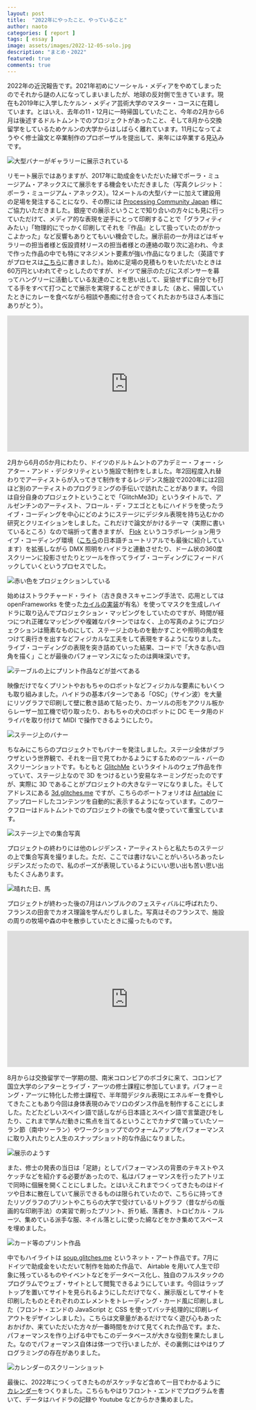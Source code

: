 ```yaml
---
layout: post
title:  "2022年にやったこと、やっていること"
author: naoto
categories: [ report ]
tags: [ essay ]
image: assets/images/2022-12-05-solo.jpg
description: "まとめ・2022"
featured: true
comments: true
---
```


2022年の近況報告です。2021年初めにソーシャル・メディアをやめてしまったのでそれから謎の人になってしまいましたが、地球の反対側で生きています。現在も2019年に入学したケルン・メディア芸術大学のマスター・コースに在籍しています。とはいえ、去年の11・12月に一時帰国していたこと、今年の2月から6月は後述するドルトムントでのプロジェクトがあったこと、そして8月から交換留学をしているためケルンの大学からはしばらく離れています。11月になってようやく修士論文と卒業制作のプロポーザルを提出して、来年には卒業する見込みです。

![大型バナーがギャラリーに展示されている](https://cdn.glitch.global/83766138-efc6-4942-8eea-f5b8575f35e3/banner003.jpg?v=1644949590501)

リモート展示ではありますが、2017年に助成金をいただいた縁でポーラ・ミュージアム・アネックスにて展示をする機会をいただきました（写真クレジット：ポーラ・ミュージアム・アネックス）。12メートルの大型バナーに加えて建設用の足場を発注することになり、その際には [Processing Community Japan](https://processing.jp/) 様にご協力いただきました。銀座での展示ということで知り合いの方々にも見に行っていただけて、メディア的な表現を逆手にとって印刷することで「グラフィティみたい」「物理的にでっかく印刷してそれを『作品』として扱っていたのがかっこよかった」など反響もありとてもいい機会でした。展示前の一か月ほどはギャラリーの担当者様と仮設資材リースの担当者様との連絡の取り次に追われ、今まで作った作品の中でも特にマネジメント要素が強い作品になりました（英語ですがプロセスは[こちら](https://naotohieda.glitch.me/)に書きました）。始めに足場の見積もりをいただいたときは60万円といわれてぞっとしたのですが、ドイツで展示のたびにスポンサーを募ってハングリーに活動している友達のことを思い出して、妥協せずに自分でも打てる手をすべて打つことで展示を実現することができました（あと、帰国していたときにカレーを食べながら相談や愚痴に付き合ってくれたおかちほさん本当にありがとう）。

<div class="youtube-container">
<iframe class="youtube-video" width="560" height="315" src="https://www.youtube.com/embed/EYkHq8Mps3U" frameborder="0" allow="accelerometer; autoplay; encrypted-media; gyroscope; picture-in-picture" allowfullscreen></iframe>
</div>

2月から6月の5か月にわたり、ドイツのドルトムントのアカデミー・フォー・シアター・アンド・デジタリティという施設で制作をしました。年2回程度入れ替わりでアーティストらが入ってきて制作をするレジデンス施設で2020年には2回ほど別のアーティストのプログラミングの手伝いで訪れたことがあります。今回は自分自身のプロジェクトということで「GlitchMe3D」というタイトルで、アルゼンチンのアーティスト、フロール・デ・フエゴとともにハイドラを使ったライブ・コーディングを中心にどのようにステージにデジタル表現を持ち込むかの研究とクリエイションをしました。これだけで論文がかけるテーマ（実際に書いているところ）なので端折って書きますが、 [Flok](https://flok.clic.cf/) というコラボレーション用ライブ・コーディング環境（[こちら](https://www.youtube.com/watch?v=J0Y_PwW_uI0)の日本語チュートリアルでも最後に紹介しています）を拡張しながら DMX 照明をハイドラと連動させたり、ドーム状の360度スクリーンに投影させたりとツールを作ってライブ・コーディングにフィードバックしていくというプロセスでした。

![赤い色をプロジェクションしている](https://cdn.glitch.global/cada0ae2-f902-428d-81e3-6a68f5e589e5/openlab.png?v=1667690004142)

始めはストラクチャード・ライト（古き良きスキャニング手法で、応用としては openFrameworks を使った[カイルの実装](https://github.com/YCAMInterlab/ProCamToolkit)が有名）を使ってマスクを生成しハイドラに取り込んでプロジェクション・マッピングをしていたのですが、時間が経つにつれ正確なマッピングや複雑なパターンではなく、上の写真のようにプロジェクションは簡素なものにして、ステージ上のものを動かすことや照明の角度をつけて奥行きを出すなどフィジカルな工夫をして表現をするようになりました。ライブ・コーディングの表現を突き詰めていった結果、コードで「大きな赤い四角を描く」ことが最後のパフォーマンスになったのは興味深いです。

![テーブルの上にプリント作品などが並べてある](https://cdn.glitch.global/cada0ae2-f902-428d-81e3-6a68f5e589e5/scikitchen.jpg?v=1667690001577)

映像だけでなくプリントやおもちゃのロボットなどフィジカルな要素にもいくつも取り組みました。ハイドラの基本パターンである「OSC」（サイン波）を大量にリソグラフで印刷して壁に敷き詰めて貼ったり、カーソルの形をアクリル板からレーザー加工機で切り取ったり、おもちゃの犬のロボットに DC モータ用のドライバを取り付けて MIDI で操作できるようにしたり。

![ステージ上のバナー](https://bild.glitches.me/images/2022/12/06/HdRPSMCEHLlOBGBUMIc3HZtO_TeslngYng9pqcMUeBo.jpg)

ちなみにこちらのプロジェクトでもバナーを発注しました。ステージ全体がブラウザという世界観で、それを一目で見てわかるようにするためのツール・バーのスクリーンショットです。もともと [GlitchMe](https://glitch-me-on.glitch.me/) というタイトルのウェブ作品を作っていて、ステージ上なので 3D をつけるという安易なネーミングだったのですが、実際に 3D であることがプロジェクトの大きなテーマになりました。そしてアドレスにある [3d.glitches.me](https://3d.glitches.me/) ですが、こちらのポートフォリオは [Airtable](https://airtable.com/) にアップロードしたコンテンツを自動的に表示するようになっています。このワークフローはドルトムントでのプロジェクトの後でも度々使っていて重宝しています。

![ステージ上での集合写真](https://bild.glitches.me/images/2022/12/06/2022-06-24-IMG_1478.jpg)

プロジェクトの終わりには他のレジデンス・アーティストらと私たちのステージの上で集合写真を撮りました。ただ、ここでは書けないことがいろいろあったレジデンスだったので、私のポーズが表現しているようにいい思い出も苦い思い出もたくさんあります。

![晴れた日、馬](https://bild.glitches.me/images/2022/12/06/2022-07-11-IMG_1701.jpg)

プロジェクトが終わった後の7月はハンブルクのフェスティバルに呼ばれたり、フランスの田舎でカオス理論を学んだりしました。写真はそのフランスで、施設の周りの牧場や森の中を散歩していたときに撮ったものです。

<!-- ![スタジオで転がっている](https://cdn.glitch.global/cada0ae2-f902-428d-81e3-6a68f5e589e5/solo.jpg?v=1667690772642) -->

<div class="youtube-container">
<iframe class="youtube-video" width="560" height="315" src="https://www.youtube.com/embed/Ydw1JDtSvZE" frameborder="0" allow="accelerometer; autoplay; encrypted-media; gyroscope; picture-in-picture" allowfullscreen></iframe>
</div>

8月からは交換留学で一学期の間、南米コロンビアのボゴタに来て、コロンビア国立大学のシアターとライブ・アーツの修士課程に参加しています。パフォーミング・アーツに特化した修士課程で、半年間デジタル表現にエネルギーを費やしてきたこともあり今回は身体表現のみでソロのダンス作品を制作することにしました。たどたどしいスペイン語で話しながら日本語とスペイン語で言葉遊びをしたり、これまで学んだ動きに焦点を当てるということでカナダで踊っていたソーラン節（南中ソーラン）やワークショップでのウォームアップをパフォーマンスに取り入れたりと人生のスナップショット的な作品になりました。

![展示のようす](https://bild.glitches.me/images/2022/12/03/vlcsnap-2022-12-02-21h31m59s042.png)

また、修士の発表の当日は「足跡」としてパフォーマンスの背景のテキストやスケッチなどを紹介する必要があったので、私はパフォーマンスを行ったアトリエで同時に個展を開くことにしました。とはいえこれまでつくってきたものはドイツや日本に散在していて展示できるものは限られていたので、こちらに持ってきたリソグラフのプリントやこちらの大学で受けているリトグラフ（昔ながらの版画的な印刷手法）の実習で刷ったプリント、折り紙、落書き、トロピカル・フルーツ、集めている派手な服、ネイル落としに使った綿などをかき集めてスペースを埋めました。

![カード等のプリント作品]({{site.baseurl}}/assets/images/2022-12-05-soup.jpg)

中でもハイライトは [soup.glitches.me](https://soup.glitches.me/) というネット・アート作品です。7月にドイツで助成金をいただいて制作を始めた作品で、 Airtable を用いて人生で印象に残っているものやイベントなどをデータベース化し、独自のフルスタックのプログラムでウェブ・サイトとして閲覧できるようにしています。今回はラップトップを置いてサイトを見られるようにしただけでなく、展示版としてサイトを印刷したものとそれぞれのエレメントをトレーディング・カード風に印刷しました（フロント・エンドの JavaScript と CSS を使ってバッチ処理的に印刷レイアウトをデザインしました）。こちらは文章量があるだけでなく遊び心もあったおかげか、来ていただいた方々が一番時間をかけて見てくれた作品です。また、パフォーマンスを作り上げる中でもこのデータベースが大きな役割を果たしました。なのでパフォーマンス自体は体一つで行いましたが、その裏側にはやはりプログラミングの存在がありました。

![カレンダーのスクリーンショット](https://cdn.glitch.global/ebe3d263-5171-4180-883b-cd9625495c23/f5d49b64-6b0c-4c3d-a3c4-1c0d51c0006b.image.png?v=1670005654131)

最後に、2022年につくってきたものがスケッチなど含めて一目でわかるように[カレンダー](https://naoto-2022.glitch.me/)をつくりました。こちらもやはりフロント・エンドでプログラムを書いて、データはハイドラの記録や Youtube などからかき集めました。
